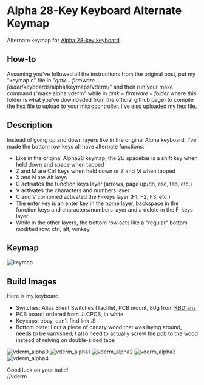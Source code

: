 # Alpha 28-Key Keyboard Alternate Keymap
Alternate keymap for [Alpha 28-key keyboard](https://github.com/qmk/qmk_firmware/tree/master/keyboards/alpha).

## How-to
Assuming you've followed all the instructions from the original post, put my "keymap.c" file in "$qmk-firmware-folder$/keyboards/alpha/keymaps/vderm/" and then run your make command ("make alpha:vderm" while in $qmk-firmware-folder$ where this folder is what you've downloaded from the official github page) to compile the hex file to upload to your microcontroller. I've also uploaded my hex file.

## Description
Instead of going up and down layers like in the original Alpha keyboard, I've made the bottom row keys all have alternate functions:
+ Like in the original Alpha28 keymap, the 2U spacebar is a shift key when held down and space when tapped
+ Z and M are Ctrl keys when held down or Z and M when tapped
+ X and N are Alt keys
+ C activates the function keys layer (arrows, page up/dn, esc, tab, etc.)
+ V activates the characters and numbers layer
+ C and V combined activated the F-keys layer (F1, F2, F3, etc.)
+ The enter key is an enter key in the home layer, backspace in the function keys and characters/numbers layer and a delete in the F-keys layer
+ While in the other layers, the bottom row acts like a "regular" bottom modified row: ctrl, alt, winkey

## Keymap
![keymap](https://imgur.com/ZbDz0eL.jpg)

## Build Images
Here is my keyboard.
+ Switches: Aliaz Silent Switches (Tactile), PCB mount, 80g from [KBDfans](https://kbdfans.cn/collections/aliaz-switches/products/pre-orderaliaz-silent-switch-tactile?variant=2519899832333)
+ PCB board: ordered from JLCPCB, in white
+ Keycaps: ebay, can't find link :S
+ Bottom plate: I cut a piece of canary wood that was laying around, needs to be varnished; I also need to actually screw the pcb to the wood instead of relying on double-sided tape

![vderm_alpha0](https://imgur.com/MjjoVtr.jpg)
![vderm_alpha1](https://imgur.com/mIFu9WV.jpg)
![vderm_alpha2](https://imgur.com/A70Iemw.jpg)
![vderm_alpha3](https://imgur.com/eYljPWh.jpg)
![vderm_alpha4](https://imgur.com/OhUKowj.jpg)

Good luck on your build!  
//vderm
